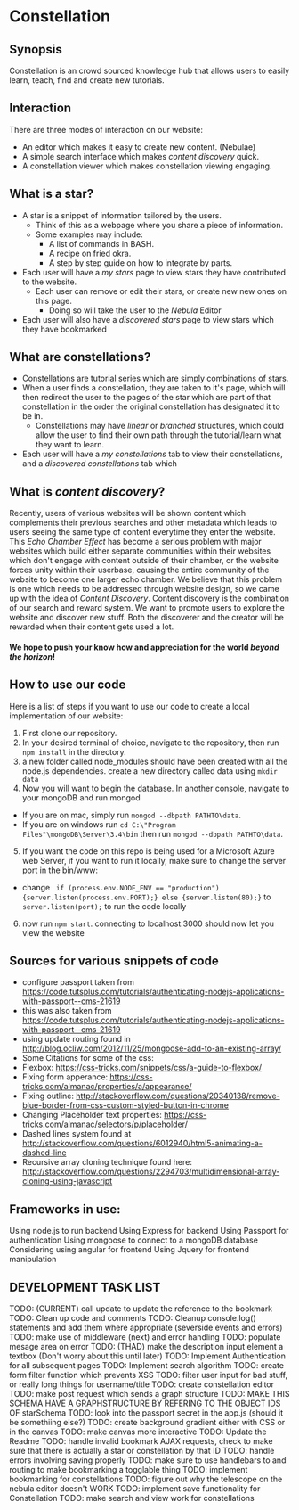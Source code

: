 # Constellation

## Synopsis
Constellation is an crowd sourced knowledge hub that allows users to easily learn, teach, find and create new tutorials.

## Interaction
 There are three modes of interaction on our website:
* An editor which makes it easy to create new content. (Nebulae)
* A simple search interface which makes *content discovery* quick.
* A constellation viewer which makes constellation viewing engaging.

## What is a star?
* A star is a snippet of information tailored by the users.
  * Think of this as a webpage where you share a piece of information.
  * Some examples may include:
    * A list of commands in BASH.
    * A recipe on fried okra.
    * A step by step guide on how to integrate by parts.
* Each user will have a *my stars* page to view stars they have contributed to the website.
  * Each user can remove or edit their stars, or create new new ones on this page.
    * Doing so will take the user to the *Nebula* Editor
* Each user will also have a *discovered stars* page to view stars which they have bookmarked

## What are constellations?
* Constellations are tutorial series which are simply combinations of stars.
* When a user finds a constellation, they are taken to it's page, which will then redirect the user to the pages of the star which are part of that constellation in the order the original constellation has designated it to be in.
  * Constellations may have *linear* or *branched* structures, which could allow the user to find their own path through the tutorial/learn what they want to learn.
* Each user will have a *my constellations* tab to view their constellations, and a *discovered constellations* tab which

## What is *content discovery*?
Recently, users of various websites will be shown content which complements their previous searches and other metadata which leads to users seeing the same type of content everytime they enter the website.
This *Echo Chamber Effect* has become a serious problem with major websites which build either separate communities within their websites which don't engage with content outside of their chamber, or the website forces unity within their userbase, causing the entire community of the website to become one larger echo chamber.
We believe that this problem is one which needs to be addressed through website design, so we came up with the idea of *Content Discovery*.
Content discovery is the combination of our search and reward system.
We want to promote users to explore the website and discover new stuff.
Both the discoverer and the creator will be rewarded when their content gets used a lot.

#### We hope to push your know how and appreciation for the world *beyond the horizon*!

## How to use our code
Here is a list of steps if you want to use our code to create a local implementation of our website:
 1. First clone our repository.
 2. In your desired terminal of choice, navigate to the repository, then run `npm install` in the directory.
 3. a new folder called node_modules should have been created with all the node.js dependencies. create a new directory called data using `mkdir data`
 4. Now you will want to begin the database. In another console, navigate to your mongoDB and run mongod
  * If you are on mac, simply run `mongod --dbpath PATHTO\data`.
  * If you are on windows run `cd C:\"Program Files"\mongoDB\Server\3.4\bin` then run `mongod --dbpath PATHTO\data`.
 5. If you want the code on this repo is being used for a Microsoft Azure web Server, if you want to run it locally, make sure to change the server port in the bin/www:
  * change ` if (process.env.NODE_ENV == "production") {server.listen(process.env.PORT);} else {server.listen(80);}` to `server.listen(port);` to run the code locally
 6. now run `npm start`. connecting to localhost:3000 should now let you view the website


## Sources for various snippets of code

* configure passport taken from https://code.tutsplus.com/tutorials/authenticating-nodejs-applications-with-passport--cms-21619
* this was also taken from https://code.tutsplus.com/tutorials/authenticating-nodejs-applications-with-passport--cms-21619
* using update routing found in http://blog.ocliw.com/2012/11/25/mongoose-add-to-an-existing-array/
* Some Citations for some of the css:
* Flexbox: https://css-tricks.com/snippets/css/a-guide-to-flexbox/
* Fixing form apperance: https://css-tricks.com/almanac/properties/a/appearance/
* Fixing outline: http://stackoverflow.com/questions/20340138/remove-blue-border-from-css-custom-styled-button-in-chrome
* Changing Placeholder text properties: https://css-tricks.com/almanac/selectors/p/placeholder/
* Dashed lines system found at http://stackoverflow.com/questions/6012940/html5-animating-a-dashed-line
* Recursive array cloning technique found here: http://stackoverflow.com/questions/2294703/multidimensional-array-cloning-using-javascript


## Frameworks in use:

Using node.js to run backend
Using  Express for backend
Using Passport for authentication
Using mongoose to connect to a mongoDB database
Considering using angular for frontend
Using Jquery for frontend manipulation

## DEVELOPMENT TASK LIST

TODO: (CURRENT) call update to update the reference to the bookmark
TODO: Clean up code and comments
TODO: Cleanup console.log() statements and add them where appropriate (severside events and errors)
TODO: make use of middleware (next) and error handling
TODO: populate mesage area on error
TODO: (THAD) make the description input element a textbox (Don't worry about this until later)
TODO: Implement Authentication for all subsequent pages
TODO: Implement search algorithm
TODO: create form filter function which prevents XSS
TODO: filter user input for bad stuff, or really long things for username/title
TODO: create constellation editor
TODO: make post request which sends a graph structure
TODO: MAKE THIS SCHEMA HAVE A GRAPHSTRUCTURE BY REFERING TO THE OBJECT IDS OF starSchema
TODO: look into the passport secret in the app.js (should it be somethiing else?)
TODO: create background gradient either with CSS or in the canvas
TODO: make canvas more interactive
TODO: Update the Readme
TODO: handle invalid bookmark AJAX requests, check to make sure that there is actually a star or constellation by that ID
TODO: handle errors involving saving properly
TODO: make sure to use handlebars to and routing to make bookmarking a togglable thing
TODO: implement bookmarking for constellations
TODO: figure out why the telescope on the nebula editor doesn't WORK
TODO: implement save functionality for Constellation
TODO: make search and view work for constellations
